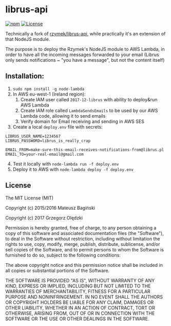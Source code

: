 # librus-api
[![npm](https://img.shields.io/npm/v/librus-api.svg?style=flat)](https://www.npmjs.com/package/librus-api)
[![License](https://img.shields.io/badge/license-MIT-green.svg?style=flat)](http://opensource.org/licenses/MIT)

Technically a fork of
[rzymek/librus-api](https://github.com/rzymek/librus-api), while practically
it's an extension of that NodeJS module.

The purpose is to deploy the Rzymek's NodeJS module to AWS Lambda, in order
to have all the incoming messages forwarded to your email (Librus only sends
notifications ~ "you have a message", but not the content itself)

## Installation:

1. `sudo npm install -g node-lambda`
2. In AWS eu-west-1 (Ireland region):
	1. Create IAM user called `2017-12-librus` with ability to deploy&run AWS Lambda
	2. Create IAM role called `LambdaSendsEmails` to be used by our AWS Lambda
		code, allowing it to send emails
	3. Verify domain for Email receiving and sending in AWS SES
3. Create a local `deploy.env` file with secrets:
```
LIBRUS_USER_NAME=1234567
LIBRUS_PASSWORD=librus_is_really_crap

EMAIL_FROM=make-sure-this-email-receives-notifications-from@librus.pl
EMAIL_TO=your-real-email@gmail.com
```
4. Test it locally with `node-lambda run -f deploy.env`
5. Deploy it to AWS with `node-lambda deploy -f deploy.env`

## License
The MIT License (MIT)

Copyright (c) 2015/2016 Mateusz Bagiński

Copyright (c) 2017 Grzegorz Olędzki



Permission is hereby granted, free of charge, to any person obtaining a copy of this software and associated documentation files (the "Software"), to deal in the Software without restriction, including without limitation the rights to use, copy, modify, merge, publish, distribute, sublicense, and/or sell copies of the Software, and to permit persons to whom the Software is furnished to do so, subject to the following conditions:

The above copyright notice and this permission notice shall be included in all copies or substantial portions of the Software.

THE SOFTWARE IS PROVIDED "AS IS", WITHOUT WARRANTY OF ANY KIND, EXPRESS OR IMPLIED, INCLUDING BUT NOT LIMITED TO THE WARRANTIES OF MERCHANTABILITY, FITNESS FOR A PARTICULAR PURPOSE AND NONINFRINGEMENT. IN NO EVENT SHALL THE AUTHORS OR COPYRIGHT HOLDERS BE LIABLE FOR ANY CLAIM, DAMAGES OR OTHER LIABILITY, WHETHER IN AN ACTION OF CONTRACT, TORT OR OTHERWISE, ARISING FROM, OUT OF OR IN CONNECTION WITH THE SOFTWARE OR THE USE OR OTHER DEALINGS IN THE SOFTWARE.
